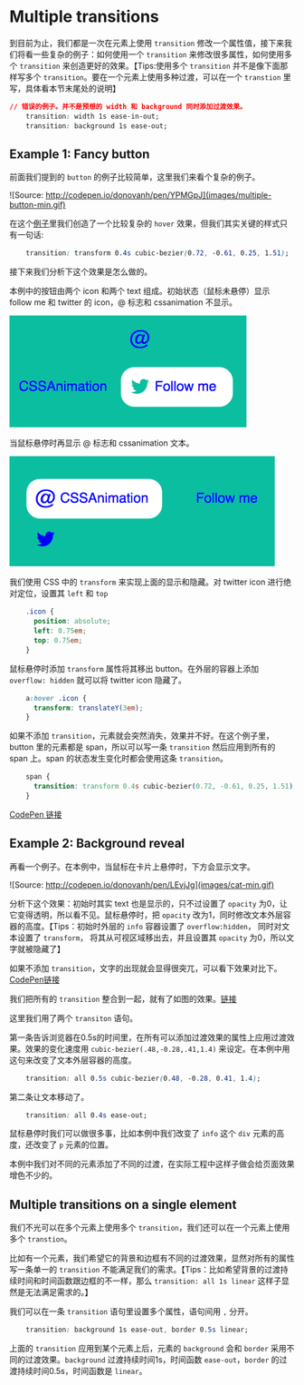# Multiple transitions

到目前为止，我们都是一次在元素上使用 `transition` 修改一个属性值，接下来我们将看一些复杂的例子：如何使用一个 `transition` 来修改很多属性，如何使用多个 `transition` 来创造更好的效果。【Tips:使用多个 `transition` 并不是像下面那样写多个 `transition`。要在一个元素上使用多种过渡，可以在一个 `transtion` 里写，具体看本节末尾处的说明】

```css
// 错误的例子。并不是预想的 width 和 background 同时添加过渡效果。
    transition: width 1s ease-in-out;
    transition: background 1s ease-out;
```

## Example 1: Fancy button

前面我们提到的 `button` 的例子比较简单，这里我们来看个复杂的例子。

![Source: http://codepen.io/donovanh/pen/YPMGpJ](images/multiple-button-min.gif)

在这个[例子](http://codepen.io/donovanh/pen/YPMGpJ)里我们创造了一个比较复杂的 `hover` 效果，但我们其实关键的样式只有一句话:

```css
    transition: transform 0.4s cubic-bezier(0.72, -0.61, 0.25, 1.51);
```

接下来我们分析下这个效果是怎么做的。

本例中的按钮由两个 icon 和两个 text 组成。初始状态（鼠标未悬停）显示 follow me 和 twitter 的 icon，@ 标志和 cssanimation 不显示。

![](images/button-element-positioning.png)

当鼠标悬停时再显示 @ 标志和 cssanimation 文本。

![](images/button-element-positioning2.png)

我们使用 CSS 中的 `transform` 来实现上面的显示和隐藏。对 twitter icon 进行绝对定位，设置其 `left` 和 `top`

```css
    .icon {
      position: absolute;
      left: 0.75em;
      top: 0.75em;
    }
```

鼠标悬停时添加 `transform` 属性将其移出 button。在外层的容器上添加`overflow: hidden` 就可以将 twitter icon 隐藏了。

```css
    a:hover .icon {
      transform: translateY(3em);
    }
```

如果不添加 `transition`，元素就会突然消失，效果并不好。在这个例子里，button 里的元素都是 span，所以可以写一条 `transition` 然后应用到所有的 span 上。span 的状态发生变化时都会使用这条 `transition`。

```css
    span {
      transition: transform 0.4s cubic-bezier(0.72, -0.61, 0.25, 1.51);
    }
```

[CodePen 链接](http://codepen.io/donovanh/pen/YPMGpJ)

## Example 2: Background reveal

再看一个例子。在本例中，当鼠标在卡片上悬停时，下方会显示文字。

![Source: http://codepen.io/donovanh/pen/LEvjJg](images/cat-min.gif)

分析下这个效果：初始时其实 text 也是显示的，只不过设置了 `opacity` 为0，让它变得透明，所以看不见。鼠标悬停时，把 `opacity` 改为1，同时修改文本外层容器的高度。【Tips：初始时外层的 `info` 容器设置了 `overflow:hidden`， 同时对文本设置了 `transform`， 将其从可视区域移出去，并且设置其 `opacity` 为0，所以文字就被隐藏了】

如果不添加 `transition`，文字的出现就会显得很突兀，可以看下效果对比下。[CodePen链接](http://codepen.io/donovanh/pen/PwgKLw?editors=110)

我们把所有的 `transition` 整合到一起，就有了如图的效果。[链接](http://codepen.io/donovanh/pen/LEvjJg)

这里我们用了两个 `transiton` 语句。

第一条告诉浏览器在0.5s的时间里，在所有可以添加过渡效果的属性上应用过渡效果。效果的变化速度用 `cubic-bezier(.48,-0.28,.41,1.4)` 来设定。在本例中用这句来改变了文本外层容器的高度。

```css
    transition: all 0.5s cubic-bezier(0.48, -0.28, 0.41, 1.4);
```

第二条让文本移动了。

```css
    transition: all 0.4s ease-out;
```

鼠标悬停时我们可以做很多事，比如本例中我们改变了 `info` 这个 `div` 元素的高度，还改变了 `p` 元素的位置。

本例中我们对不同的元素添加了不同的过渡，在实际工程中这样子做会给页面效果增色不少的。

## Multiple transitions on a single element

我们不光可以在多个元素上使用多个 `transition`，我们还可以在一个元素上使用多个 `transtion`。

比如有一个元素，我们希望它的背景和边框有不同的过渡效果，显然对所有的属性写一条单一的 `transition` 不能满足我们的需求。【Tips：比如希望背景的过渡持续时间和时间函数跟边框的不一样，那么 `transition: all 1s linear` 这样子显然是无法满足需求的。】

我们可以在一条 `transition` 语句里设置多个属性，语句间用 `,` 分开。

```css
    transition: background 1s ease-out, border 0.5s linear;
```

上面的 `transition` 应用到某个元素上后，元素的 `background` 会和 `border` 采用不同的过渡效果。`background` 过渡持续时间1s，时间函数 `ease-out`，`border` 的过渡持续时间0.5s，时间函数是 `linear`。
